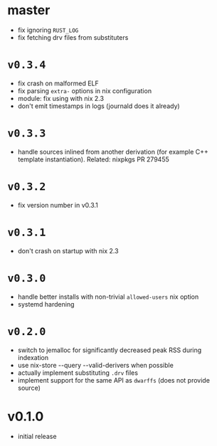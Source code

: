 <!--
SPDX-FileCopyrightText: 2023 Guillaume Girol <symphorien+git@xlumurb.eu>

SPDX-License-Identifier: CC0-1.0
-->

# master

* fix ignoring `RUST_LOG`
* fix fetching drv files from substituters

# `v0.3.4`

* fix crash on malformed ELF
* fix parsing `extra-` options in nix configuration
* module: fix using with nix 2.3
* don't emit timestamps in logs (journald does it already)

# `v0.3.3`

* handle sources inlined from another derivation (for example C++ template instantiation). Related: nixpkgs PR 279455

# `v0.3.2`

* fix version number in v0.3.1

# `v0.3.1`

* don't crash on startup with nix 2.3

# `v0.3.0`
* handle better installs with non-trivial `allowed-users` nix option
* systemd hardening

# `v0.2.0`
- switch to jemalloc for significantly decreased peak RSS during indexation
- use nix-store --query --valid-derivers when possible
- actually implement substituting `.drv` files
- implement support for the same API as `dwarffs` (does not provide source)

# v0.1.0
- initial release
